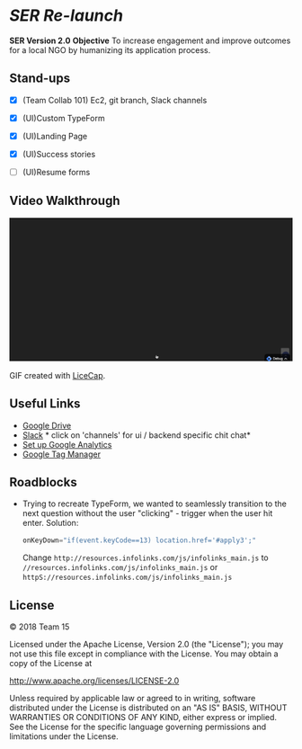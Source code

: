 # *SER Re-launch*
**SER Version 2.0**
**Objective** To increase engagement and improve outcomes for a local NGO by humanizing its application process.

## Stand-ups
- [x] (Team Collab 101) Ec2, git branch, Slack channels
- [x] (UI)Custom TypeForm
- [x] (UI)Landing Page
- [x] (UI)Success stories
- [ ] (UI)Resume forms


## Video Walkthrough
![Walkthrough](First.gif)

GIF created with [LiceCap](http://www.cockos.com/licecap/).

## Useful Links
- [Google Drive](https://drive.google.com/drive/folders/1P4z_fL-Z9N9C26eXp3SxL6rPmiktp5zt?usp=sharing)
- [Slack](https://join.slack.com/t/cfg-group15/shared_invite/enQtNDQ5ODQ5NzE2NzIwLTk2MjlkNmY4ZjhhOTNiMWYxOWY5ZDBlNzg3MTFhNDc2ZDA2YTEyZjcwY2I0ZjIyYzgxOTJlZGEzYmJmNjI0Njg) * click on 'channels' for ui / backend specific chit chat*
- [Set up Google Analytics](https://www.youtube.com/watch?v=mXcQ7rVn3ro)
- [Google Tag Manager](https://www.youtube.com/watch?v=WACCJaKPeGk)


## Roadblocks
- Trying to recreate TypeForm, we wanted to seamlessly transition to the next question without the user "clicking" - trigger when the user hit enter. Solution:
    ```javascript
    onKeyDown="if(event.keyCode==13) location.href='#apply3';"
    ```

   Change `http://resources.infolinks.com/js/infolinks_main.js` to `//resources.infolinks.com/js/infolinks_main.js` or `httpS://resources.infolinks.com/js/infolinks_main.js`


## License
© 2018 Team 15

Licensed under the Apache License, Version 2.0 (the "License"); you may not use this file except in compliance with the License. You may obtain a copy of the License at

http://www.apache.org/licenses/LICENSE-2.0

Unless required by applicable law or agreed to in writing, software distributed under the License is distributed on an "AS IS" BASIS, WITHOUT WARRANTIES OR CONDITIONS OF ANY KIND, either express or implied. See the License for the specific language governing permissions and limitations under the License.
